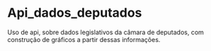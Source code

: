 # Api_dados_deputados
Uso de api, sobre dados legislativos da câmara de deputados, com construção de gráficos a partir dessas informações. 
